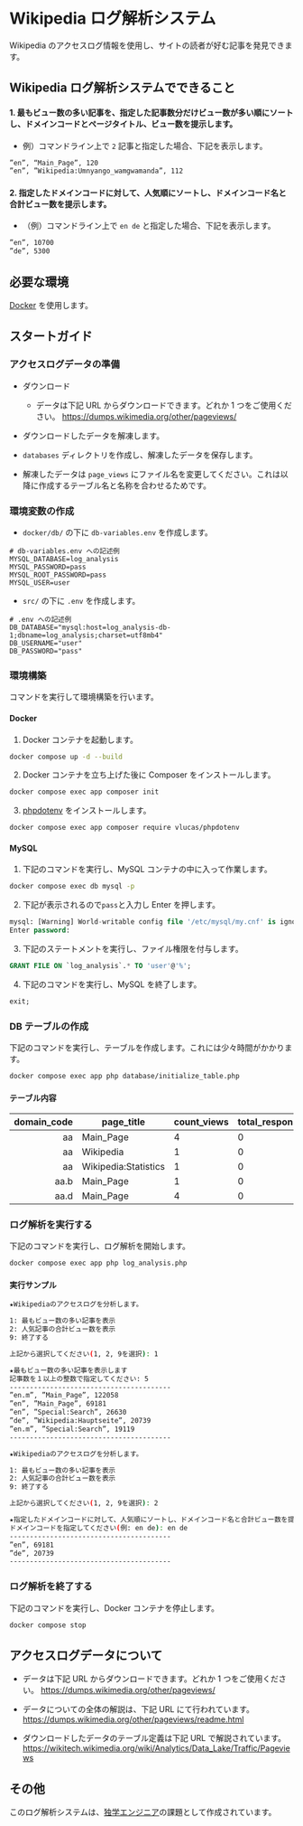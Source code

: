 # Wikipedia ログ解析システム

Wikipedia のアクセスログ情報を使用し、サイトの読者が好む記事を発見できます。

## Wikipedia ログ解析システムでできること

#### 1. 最もビュー数の多い記事を、指定した記事数分だけビュー数が多い順にソートし、ドメインコードとページタイトル、ビュー数を提示します。

- 例）コマンドライン上で `2` 記事と指定した場合、下記を表示します。

```bash
”en”, “Main_Page”, 120
”en”, ”Wikipedia:Umnyango_wamgwamanda”, 112
```

#### 2. 指定したドメインコードに対して、人気順にソートし、ドメインコード名と合計ビュー数を提示します。

- （例）コマンドライン上で `en de` と指定した場合、下記を表示します。

```bash
”en”, 10700
”de”, 5300
```

## 必要な環境

[Docker](https://docs.docker.com/get-docker/) を使用します。

## スタートガイド

### アクセスログデータの準備

- ダウンロード

  - データは下記 URL からダウンロードできます。どれか 1 つをご使用ください。
    https://dumps.wikimedia.org/other/pageviews/

- ダウンロードしたデータを解凍します。

- `databases` ディレクトリを作成し、解凍したデータを保存します。

- 解凍したデータは `page_views` にファイル名を変更してください。これは以降に作成するテーブル名と名称を合わせるためです。

### 環境変数の作成

- `docker/db/` の下に `db-variables.env` を作成します。

```shell
# db-variables.env への記述例
MYSQL_DATABASE=log_analysis
MYSQL_PASSWORD=pass
MYSQL_ROOT_PASSWORD=pass
MYSQL_USER=user
```

- `src/` の下に `.env` を作成します。

```shell
# .env への記述例
DB_DATABASE="mysql:host=log_analysis-db-1;dbname=log_analysis;charset=utf8mb4"
DB_USERNAME="user"
DB_PASSWORD="pass"
```

### 環境構築

コマンドを実行して環境構築を行います。

#### Docker

1. Docker コンテナを起動します。

```bash
docker compose up -d --build
```

2. Docker コンテナを立ち上げた後に Composer をインストールします。

```bash
docker compose exec app composer init
```

3. [phpdotenv](https://github.com/vlucas/phpdotenv) をインストールします。

```bash
docker compose exec app composer require vlucas/phpdotenv
```

#### MySQL

1. 下記のコマンドを実行し、MySQL コンテナの中に入って作業します。

```bash
docker compose exec db mysql -p
```

2. 下記が表示されるので`pass`と入力し Enter を押します。

```sql
mysql: [Warning] World-writable config file '/etc/mysql/my.cnf' is ignored.
Enter password:
```

3. 下記のステートメントを実行し、ファイル権限を付与します。

```sql
GRANT FILE ON `log_analysis`.* TO 'user'@'%';
```

4. 下記のコマンドを実行し、MySQL を終了します。

```sql
exit;
```

### DB テーブルの作成

下記のコマンドを実行し、テーブルを作成します。これには少々時間がかかります。

```bash
docker compose exec app php database/initialize_table.php
```

#### テーブル内容

| domain_code | page_title           | count_views | total_response_size |
| ----------: | -------------------- | ----------- | ------------------- |
|          aa | Main_Page            | 4           | 0                   |
|          aa | Wikipedia            | 1           | 0                   |
|          aa | Wikipedia:Statistics | 1           | 0                   |
|        aa.b | Main_Page            | 1           | 0                   |
|        aa.d | Main_Page            | 4           | 0                   |

### ログ解析を実行する

下記のコマンドを実行し、ログ解析を開始します。

```bash
docker compose exec app php log_analysis.php
```

#### 実行サンプル

```bash
★Wikipediaのアクセスログを分析します。

1: 最もビュー数の多い記事を表示
2: 人気記事の合計ビュー数を表示
9: 終了する

上記から選択してください(1, 2, 9を選択): 1

★最もビュー数の多い記事を表示します
記事数を１以上の整数で指定してください: 5
----------------------------------------
”en.m”, ”Main_Page”, 122058
”en”, ”Main_Page”, 69181
”en”, ”Special:Search”, 26630
”de”, ”Wikipedia:Hauptseite”, 20739
”en.m”, ”Special:Search”, 19119
----------------------------------------

★Wikipediaのアクセスログを分析します。

1: 最もビュー数の多い記事を表示
2: 人気記事の合計ビュー数を表示
9: 終了する

上記から選択してください(1, 2, 9を選択): 2

★指定したドメインコードに対して、人気順にソートし、ドメインコード名と合計ビュー数を提示します
ドメインコードを指定してください(例: en de): en de
----------------------------------------
”en”, 69181
”de”, 20739
----------------------------------------
```

### ログ解析を終了する

下記のコマンドを実行し、Docker コンテナを停止します。

```bash
docker compose stop
```

## アクセスログデータについて

- データは下記 URL からダウンロードできます。どれか 1 つをご使用ください。
  https://dumps.wikimedia.org/other/pageviews/

- データについての全体の解説は、下記 URL にて行われています。
  https://dumps.wikimedia.org/other/pageviews/readme.html

- ダウンロードしたデータのテーブル定義は下記 URL で解説されています。
  https://wikitech.wikimedia.org/wiki/Analytics/Data_Lake/Traffic/Pageviews

## その他

このログ解析システムは、[独学エンジニア](https://dokugaku-engineer.com/)の課題として作成されています。
